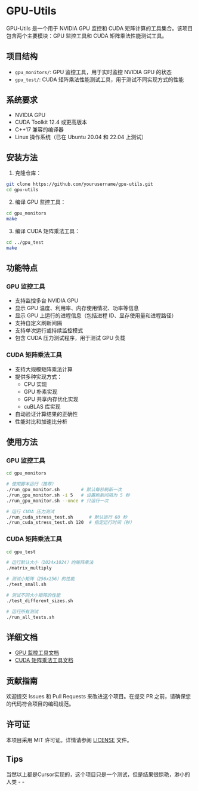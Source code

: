 # GPU-Utils

GPU-Utils 是一个用于 NVIDIA GPU 监控和 CUDA 矩阵计算的工具集合。该项目包含两个主要模块：GPU 监控工具和 CUDA 矩阵乘法性能测试工具。

## 项目结构

- `gpu_monitors/`: GPU 监控工具，用于实时监控 NVIDIA GPU 的状态
- `gpu_test/`: CUDA 矩阵乘法性能测试工具，用于测试不同实现方式的性能

## 系统要求

- NVIDIA GPU
- CUDA Toolkit 12.4 或更高版本
- C++17 兼容的编译器
- Linux 操作系统（已在 Ubuntu 20.04 和 22.04 上测试）

## 安装方法

1. 克隆仓库：

```bash
git clone https://github.com/yourusername/gpu-utils.git
cd gpu-utils
```

2. 编译 GPU 监控工具：

```bash
cd gpu_monitors
make
```

3. 编译 CUDA 矩阵乘法工具：

```bash
cd ../gpu_test
make
```

## 功能特点

### GPU 监控工具

- 支持监控多台 NVIDIA GPU
- 显示 GPU 温度、利用率、内存使用情况、功率等信息
- 显示 GPU 上运行的进程信息（包括进程 ID、显存使用量和进程路径）
- 支持自定义刷新间隔
- 支持单次运行或持续监控模式
- 包含 CUDA 压力测试程序，用于测试 GPU 负载

### CUDA 矩阵乘法工具

- 支持大规模矩阵乘法计算
- 提供多种实现方式：
  - CPU 实现
  - GPU 朴素实现
  - GPU 共享内存优化实现
  - cuBLAS 库实现
- 自动验证计算结果的正确性
- 性能对比和加速比分析

## 使用方法

### GPU 监控工具

```bash
cd gpu_monitors

# 使用脚本运行（推荐）
./run_gpu_monitor.sh        # 默认每秒刷新一次
./run_gpu_monitor.sh -i 5   # 设置刷新间隔为 5 秒
./run_gpu_monitor.sh --once # 只运行一次

# 运行 CUDA 压力测试
./run_cuda_stress_test.sh      # 默认运行 60 秒
./run_cuda_stress_test.sh 120  # 指定运行时间（秒）
```

### CUDA 矩阵乘法工具

```bash
cd gpu_test

# 运行默认大小（1024x1024）的矩阵乘法
./matrix_multiply

# 测试小矩阵（256x256）的性能
./test_small.sh

# 测试不同大小矩阵的性能
./test_different_sizes.sh

# 运行所有测试
./run_all_tests.sh
```

## 详细文档

- [GPU 监控工具文档](gpu_monitors/README.md)
- [CUDA 矩阵乘法工具文档](gpu_test/README.md)

## 贡献指南

欢迎提交 Issues 和 Pull Requests 来改进这个项目。在提交 PR 之前，请确保您的代码符合项目的编码规范。

## 许可证

本项目采用 MIT 许可证。详情请参阅 [LICENSE](LICENSE) 文件。

## Tips
当然以上都是Cursor实现的，这个项目只是一个测试，但是结果很惊艳，渺小的人类 - -